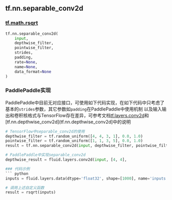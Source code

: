 ## tf.nn.separable_conv2d

### [tf.math.rsqrt](https://www.tensorflow.org/api_docs/python/tf/nn/separable_conv2d)
``` python
tf.nn.separable_conv2d(
    input,
    depthwise_filter,
    pointwise_filter,
    strides,
    padding,
    rate=None,
    name=None,
    data_format=None
)
```

### PaddlePaddle实现
PaddlePaddle中目前无对应接口，可使用如下代码实现，在如下代码中只考虑了基本的`strides`参数，其它参数如`padding`在PaddlePaddle中使用机制
以及输入输出和卷积核格式与TensorFlow存在差异，可参考文档[tf.layers.conv2d](tf.layers.conv2d.md)和[tf.nn.depthwise_conv2d](tf.nn.depthwise_conv2d]中的说明
``` python
# TensorFlow中separable_conv2d的使用
depthwise_filter = tf.random_uniform([4, 4, 3, 1], 0.0, 1.0)
pointwise_filter = tf.random_uniform([1, 1, 3, 5], 0.0, 1.0)
result = tf.nn.separable_conv2d(input, depthwise_filter, pointwise_filter, strides=[1, 1, 1, 1], padding='VALID')

# PaddlePaddle中实现separable_conv2d
depthwise_result = fluid.layers.conv2d(input, [4, 4], 

### 代码示例
``` python
inputs = fluid.layers.data(dtype='float32', shape=[1000], name='inputs')

# 调用上述自定义函数
result = rsqrt(inputs)
```
